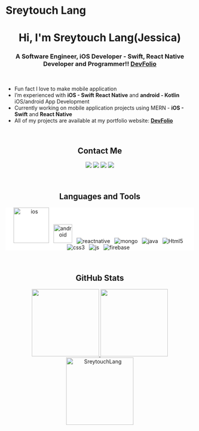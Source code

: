 # Sreytouch Lang
### <h1 align="center">Hi, I'm **Sreytouch Lang(Jessica)** </h1>

### <h3 align="center">A Software Engineer, iOS Developer - Swift, React Native Developer and Programmer!! **[DevFolio][website]**</h3><br>

- Fun fact I love to make mobile application
- I’m experienced with **iOS - Swift** **React Native**  and **android - Kotlin** iOS/android App Development
- Currently working on mobile application projects using MERN -  **iOS - Swift** and **React Native**
- All of my projects are available at my portfolio website: **[DevFolio][website]**

<br>

### <h2 align="center">Contact Me</h2>
<p align="center">   
  	<a href="mailto:atouch.it@gmail.com" target="_blank"><img src="https://img.shields.io/badge/-Gmail-0D1117?style=for-the-badge&logo=gmail&logoColor=DB4437"></a>
    	<a href="https://www.linkedin.com/in/sreytouch-lang/" target="_blank"><img src="https://img.shields.io/badge/-LinkedIn-0D1117?style=for-the-badge&logo=linkedin&logoColor=0077b5"></a> 
  	<a href="https://www.instagram.com/sreytouch/" target="_blank"><img src="https://img.shields.io/badge/-Instagram-0D1117?style=for-the-badge&logo=instagram&logoColor=C13584"></a>
	<a href="https://twitter.com/sreytouch" target="_blank"><img src="https://img.shields.io/badge/Twitter-0D1117?style=for-the-badge&logo=Twitter&logoColor=1DA1F2"></a>
</p>
<br>

### <h2 align="center">Languages and Tools </h2>
<p align="center" style="background: #fff;">
  	<img src="https://i0.wp.com/www.unionsquaredesign.com/ibegnees/2016/11/Swift_logo_with_text.svg.png?ssl=1" alt="ios" width="95px"/>&nbsp;&nbsp;
  	<img src="https://swansoftwaresolutions.com/wp-content/uploads/2020/04/07.23.20-Kotlin-for-Android.jpg" alt="android" width="50px"/>&nbsp;&nbsp;
  	<img src="https://img.shields.io/badge/react_native%20-%2320232a.svg?&style=for-the-badge&logo=react&logoColor=%2361DAFB" alt="reactnative" />&nbsp;&nbsp;
	<img src="https://img.shields.io/badge/MySQL-00000F?style=for-the-badge&logo=mysql&logoColor=white" alt="mongo" />&nbsp;&nbsp;
    	<img src="https://img.shields.io/badge/Java-ED8B00?style=for-the-badge&logo=java&logoColor=white" alt="java" />&nbsp;&nbsp;
    	<img src="https://img.shields.io/badge/HTML5-E34F26?style=for-the-badge&logo=html5&logoColor=white" alt="Html5" />&nbsp;&nbsp;
  	<img src="https://img.shields.io/badge/CSS3-1572B6?style=for-the-badge&logo=css3&logoColor=white" alt="css3" />&nbsp;&nbsp;
	<img src="https://img.shields.io/badge/JavaScript-F7DF1E?style=for-the-badge&logo=javascript&logoColor=black" alt="js" />&nbsp;&nbsp;
	<img src="https://img.shields.io/badge/Firebase-ffca28?style=for-the-badge&logo=firebase&logoColor=black" alt="firebase" />&nbsp;&nbsp;
</p>
<br>
  

### <h2 align="center">GitHub Stats </h2>


<p align="center">
<a href="https://github.com/SreytouchLang">
  <img height="180em" src="https://github-readme-stats.vercel.app/api?username=SreytouchLang&show_icons=true&locale=en&theme=algolia"/>
  <img height="180em" src="https://github-readme-stats.vercel.app/api/top-langs?username=SreytouchLang&show_icons=true&locale=en&layout=compact&theme=algolia"/>
  <img height="180em" src="https://github-readme-streak-stats.herokuapp.com/?user=SreytouchLang&theme=algolia" alt="SreytouchLang" />
</a>
</p>


[website]: https://sreytouchlang.github.io/


<!--
**SreytouchLang/SreytouchLang** is a ✨ _special_ ✨ repository because its `README.md` (this file) appears on your GitHub profile.

Here are some ideas to get you started:

- 🔭 I’m currently working on ...
- 🌱 I’m currently learning ...
- 👯 I’m looking to collaborate on ...
- 🤔 I’m looking for help with ...
- 💬 Ask me about ...
- 📫 How to reach me: ...
- 😄 Pronouns: ...
- ⚡ Fun fact: ...
-->
